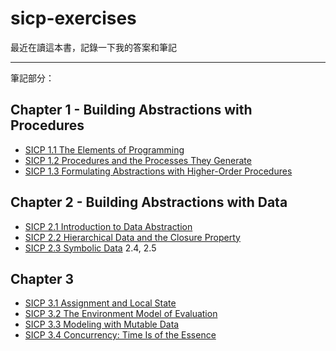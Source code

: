 # sicp-exercises

最近在讀這本書，記錄一下我的答案和筆記

---

筆記部分：

## Chapter 1 - Building Abstractions with Procedures

* [SICP 1.1 The Elements of Programming](https://hackmd.io/3wCD5ZgzR-C-IOSbA4V1UA)
* [SICP 1.2 Procedures and the Processes They Generate](https://hackmd.io/-FPfEuiFSCeNB2UNMwhxXQ)
* [SICP 1.3 Formulating Abstractions with Higher-Order Procedures](https://hackmd.io/tQspEXptSJCAuaqidRe13Q)

## Chapter 2 - Building Abstractions with Data

* [SICP 2.1 Introduction to Data Abstraction](https://hackmd.io/5zmD1sR-QPqJ070J-mPCwQ)
* [SICP 2.2 Hierarchical Data and the Closure Property](https://hackmd.io/1LVb5vGmTJ2FhpvBrM7KrQ) 
* [SICP 2.3 Symbolic Data](https://hackmd.io/8avXk6PdSM615DOgpC8D_w)
2.4, 2.5

## Chapter 3
* [SICP 3.1 Assignment and Local State](https://hackmd.io/2tGbN4DFRkSfoxhlzQ0pAw)
* [SICP 3.2 The Environment Model of Evaluation](https://hackmd.io/iZfF8Bg7RUW_uuDHmuA5TA)
* [SICP 3.3 Modeling with Mutable Data](https://hackmd.io/Azh-6OKOQxySPPXdwVrzEg)
* [SICP 3.4 Concurrency: Time Is of the Essence](https://hackmd.io/W4O2mjEZT928vj8_BJA7jQ)
